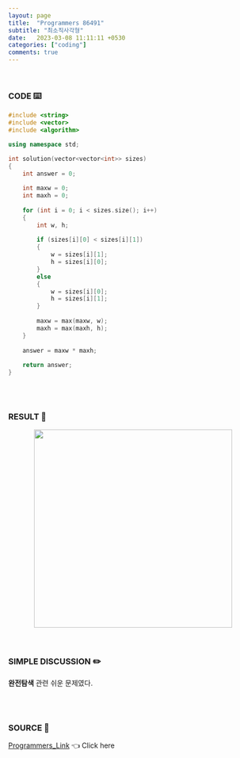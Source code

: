 ```yaml
---
layout: page
title:  "Programmers 86491"
subtitle: "최소직사각형"
date:   2023-03-08 11:11:11 +0530
categories: ["coding"]
comments: true
---
```


<br>

### CODE ⌨️

```c++
#include <string>
#include <vector>
#include <algorithm>

using namespace std;

int solution(vector<vector<int>> sizes)
{
    int answer = 0;
    
    int maxw = 0;
    int maxh = 0;
    
    for (int i = 0; i < sizes.size(); i++)
    {
        int w, h;
        
        if (sizes[i][0] < sizes[i][1])
        {
            w = sizes[i][1];
            h = sizes[i][0];
        }
        else
        {
            w = sizes[i][0];
            h = sizes[i][1];
        }
        
        maxw = max(maxw, w);
        maxh = max(maxh, h);
    }
    
    answer = maxw * maxh;
    
    return answer;
}
```  

<br>
<br>

### RESULT 💛

<img src="{{ '/assets/programmers/p86491r.png' }}" style="width: 400px; height: auto; margin-left: auto; margin-right: auto; display: block;">  

<br>
<br>

### SIMPLE DISCUSSION ✏️

**완전탐색** 관련 쉬운 문제였다.  

<br>
<br>

### SOURCE 💎

[Programmers_Link][link] 👈 Click here  

<br>

<script src="https://utteranc.es/client.js"
        repo="DCherish/DCherish.github.io"
        issue-term="pathname"
        theme="boxy-light"
        crossorigin="anonymous"
        async>
</script>

[link]: https://school.programmers.co.kr/learn/courses/30/lessons/86491